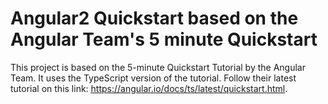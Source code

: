 # Angular2 Quickstart based on the Angular Team's 5 minute Quickstart
This project is based on the 5-minute Quickstart Tutorial by the Angular Team. It uses the TypeScript version of the tutorial.
Follow their latest tutorial on this link: https://angular.io/docs/ts/latest/quickstart.html.
